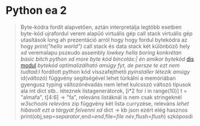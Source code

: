 # Python ea 2

> Byte-kódra fordít alapvetően, aztán interpretálja
> legtöbb esetben byte-kód ujrafordul
> verem alapűó virtuális gép call stack
> virtuális gép utasítások
> long ah prezentáció arról hogy hogy fordul bytekódra az hogy *print("hello world")*
> call stack és data stack két különböző hely *xd*
> veremalapu pszeudo assembly
> *lowkey hella boring konkrétan basic bitch python xd*
> *more byte kód bincolás:|*
> *én amikor bytekód*
> [dis modul](https://docs.python.org/3/library/dis.html)
> *bytekód optimalizálható amúgy fyt, de persze te ezt nem tudtad:I*
> fordított python kód visszafejthető
> *pyinstaller létezik amúgy*
> id(*változó*) függvény segítségével lehet túrkálni a memóriában
> gyengusz typing
> változónévadás nem lehet kulcsszó
> változó típusok ala int dict stb..
> léteznek listagenerátorok, \[i*2 for i in range(10)]
> t = "almafa", t\[4:6] -> "fa", releváns listáknál is nem csak stringeknél
> *w3schools releváns*
> zip függvény két lista curryzése, releváns
> *lehet hibavolt ezt a tárgyat felvenni xd*
> dict -> kb json ezért elég hasznos
> print(obj,sep=*separator*,end=*end*,file=*file név*,flush=*flush*)
> szkóposdi
